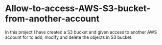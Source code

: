 # Allow-to-access-AWS-S3-bucket-from-another-account
In this project I have created a S3 bucket and given access to another AWS account for to add, modify and delete the objects in S3 bucket.
